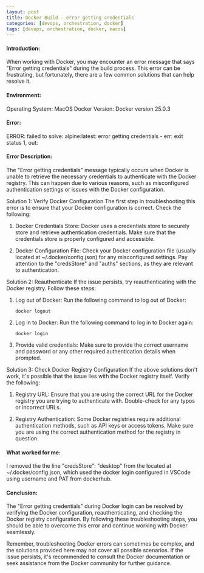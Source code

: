 ```yaml
---
layout: post
title: Docker Build - error getting credentials
categories: [devops, orchestration, docker]
tags: [devops, orchestration, docker, macos]
---
```


#### Introduction:
When working with Docker, you may encounter an error message that says "Error getting credentials" during the build process. This error can be frustrating, but fortunately, there are a few common solutions that can help resolve it.

#### Environment:
Operating System: MacOS
Docker Version: Docker version 25.0.3

#### Error: 
ERROR: failed to solve: alpine:latest: error getting credentials - err: exit status 1, out:

#### Error Description:
The "Error getting credentials" message typically occurs when Docker is unable to retrieve the necessary credentials to authenticate with the Docker registry. This can happen due to various reasons, such as misconfigured authentication settings or issues with the Docker configuration.

Solution 1: Verify Docker Configuration
The first step in troubleshooting this error is to ensure that your Docker configuration is correct. Check the following:

1. Docker Credentials Store: Docker uses a credentials store to securely store and retrieve authentication credentials. Make sure that the credentials store is properly configured and accessible.

2. Docker Configuration File: Check your Docker configuration file (usually located at ~/.docker/config.json) for any misconfigured settings. Pay attention to the "credsStore" and "auths" sections, as they are relevant to authentication.

Solution 2: Reauthenticate
If the issue persists, try reauthenticating with the Docker registry. Follow these steps:

1. Log out of Docker: Run the following command to log out of Docker:
    ```
    docker logout
    ```

2. Log in to Docker: Run the following command to log in to Docker again:
    ```
    docker login
    ```

3. Provide valid credentials: Make sure to provide the correct username and password or any other required authentication details when prompted.

Solution 3: Check Docker Registry Configuration
If the above solutions don't work, it's possible that the issue lies with the Docker registry itself. Verify the following:

1. Registry URL: Ensure that you are using the correct URL for the Docker registry you are trying to authenticate with. Double-check for any typos or incorrect URLs.

2. Registry Authentication: Some Docker registries require additional authentication methods, such as API keys or access tokens. Make sure you are using the correct authentication method for the registry in question.


#### What worked for me:
I removed the the line "credsStore": "desktop" from the located at ~/.docker/config.json, which used the docker login configured in VSCode using username and PAT from dockerhub.

#### Conclusion:
The "Error getting credentials" during Docker login can be resolved by verifying the Docker configuration, reauthenticating, and checking the Docker registry configuration. By following these troubleshooting steps, you should be able to overcome this error and continue working with Docker seamlessly.

Remember, troubleshooting Docker errors can sometimes be complex, and the solutions provided here may not cover all possible scenarios. If the issue persists, it's recommended to consult the Docker documentation or seek assistance from the Docker community for further guidance.